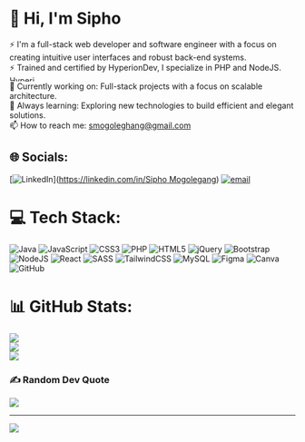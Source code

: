 # 💫 Hi, I'm Sipho
⚡ I'm a full-stack web developer and software engineer with a focus on creating intuitive user interfaces and robust back-end systems. </br>
  ⚡  Trained and certified by HyperionDev, I specialize in PHP and NodeJS.<img width="50" height="10" alt="HyperionDev-Thumbnail-Image" style="border-radius: 10px;" src="https://github.com/user-attachments/assets/296c5eb5-c690-45df-bc10-8849913c38ac" /> </br>
🔭 Currently working on: Full-stack projects with a focus on scalable architecture.</br>
🌱 Always learning: Exploring new technologies to build efficient and elegant solutions.</br>
📫 How to reach me: smogoleghang@gmail.com</br>

## 🌐 Socials:
[![LinkedIn](https://img.shields.io/badge/LinkedIn-%230077B5.svg?logo=linkedin&logoColor=white)]([https://linkedin.com/in/Sipho Mogolegang](https://www.linkedin.com/in/sipho-mogolegang-85004a29/)) [![email](https://img.shields.io/badge/Email-D14836?logo=gmail&logoColor=white)](mailto:smogolegang@gmail.com) 

# 💻 Tech Stack:
![Java](https://img.shields.io/badge/java-%23ED8B00.svg?style=for-the-badge&logo=openjdk&logoColor=white) ![JavaScript](https://img.shields.io/badge/javascript-%23323330.svg?style=for-the-badge&logo=javascript&logoColor=%23F7DF1E) ![CSS3](https://img.shields.io/badge/css3-%231572B6.svg?style=for-the-badge&logo=css3&logoColor=white) ![PHP](https://img.shields.io/badge/php-%23777BB4.svg?style=for-the-badge&logo=php&logoColor=white) ![HTML5](https://img.shields.io/badge/html5-%23E34F26.svg?style=for-the-badge&logo=html5&logoColor=white) ![jQuery](https://img.shields.io/badge/jquery-%230769AD.svg?style=for-the-badge&logo=jquery&logoColor=white) ![Bootstrap](https://img.shields.io/badge/bootstrap-%238511FA.svg?style=for-the-badge&logo=bootstrap&logoColor=white) ![NodeJS](https://img.shields.io/badge/node.js-6DA55F?style=for-the-badge&logo=node.js&logoColor=white) ![React](https://img.shields.io/badge/react-%2320232a.svg?style=for-the-badge&logo=react&logoColor=%2361DAFB) ![SASS](https://img.shields.io/badge/SASS-hotpink.svg?style=for-the-badge&logo=SASS&logoColor=white) ![TailwindCSS](https://img.shields.io/badge/tailwindcss-%2338B2AC.svg?style=for-the-badge&logo=tailwind-css&logoColor=white) ![MySQL](https://img.shields.io/badge/mysql-4479A1.svg?style=for-the-badge&logo=mysql&logoColor=white) ![Figma](https://img.shields.io/badge/figma-%23F24E1E.svg?style=for-the-badge&logo=figma&logoColor=white) ![Canva](https://img.shields.io/badge/Canva-%2300C4CC.svg?style=for-the-badge&logo=Canva&logoColor=white) ![GitHub](https://img.shields.io/badge/github-%23121011.svg?style=for-the-badge&logo=github&logoColor=white)
# 📊 GitHub Stats:
![](https://github-readme-stats.vercel.app/api?username=Siphoxx&theme=dark&hide_border=false&include_all_commits=false&count_private=false)<br/>
![](https://nirzak-streak-stats.vercel.app/?user=Siphoxx&theme=dark&hide_border=false)<br/>
![](https://github-readme-stats.vercel.app/api/top-langs/?username=Siphoxx&theme=dark&hide_border=false&include_all_commits=false&count_private=false&layout=compact)

### ✍️ Random Dev Quote
![](https://quotes-github-readme.vercel.app/api?type=horizontal&theme=tokyonight)

---
[![](https://visitcount.itsvg.in/api?id=Siphoxx&icon=0&color=0)](https://visitcount.itsvg.in)

<!-- Proudly created with GPRM ( https://gprm.itsvg.in ) -->
